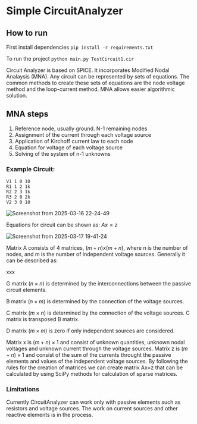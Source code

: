 # Simple CircuitAnalyzer 

## How to run
First install dependencies
```pip install -r requirements.txt```

To run the project
```python main.py TestCircuit1.cir```


Circuit Analyzer is based on SPICE. It incorporates Modified Nodal Analaysis (MNA). Any circuit can be represented by sets of equations. 
The common methods to create these sets of equations are the node voltage method and the loop-current method. MNA allows easier algorithmic
solution.

## MNA steps
  1. Reference node, usually ground. N-1 remaining nodes
  2. Assignment of the current through each voltage source
  3. Application of Kirchoff current law to each node
  4. Equation for voltage of each voltage source
  5. Solving of the system of n-1 unknowns

### Example Circuit:
```
V1 1 0 10
R1 1 2 1k
R2 2 3 1k
R3 2 0 2k
V2 3 0 10
```
![Screenshot from 2025-03-16 22-24-49](https://github.com/user-attachments/assets/12ec8f1c-fd6c-492f-8b7a-2108bfb24ebd)

Equations for circuit can be shown as:
  $Ax = z$

  ![Screenshot from 2025-03-17 19-41-24](https://github.com/user-attachments/assets/469d50df-b59d-41a2-bb3a-44bc4e863046)


Matrix A consists of 4 matrices, $(m+n)x(m+n)$, where n is the number of nodes, and m is the number of independent voltage sources. Generally it can be described as:

xxx

G matrix $(n × n)$ is determined by the interconnections between the passive circuit elements.

B matrix $(n × m)$ is determined by the connection of the voltage sources.

C matrix $(m × n)$ is determined by the connection of the voltage sources. C matrix is transposed B matrix.

D matrix $(m × m)$ is zero if only independent sources are considered.

Matrix x is  $(m + n) × 1$ and consist of unknown quantities, unknown nodal voltages and unknown current through the voltage sources.
Matrix z is  $(m + n) × 1$ and consist of the sum of the currents throught the passive elements and values of the independent voltage sources.
By following the rules for the creation of matrices we can create matrix Ax=z that can be calculated by using SciPy methods for calculation of sparse matrices.

### Limitations
Currently CircuitAnalyzer can work only with passive elements such as resistors and voltage sources. The work on current sources and other reactive elements is in the process.






